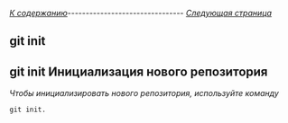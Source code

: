 *[К содержанию](readme.md)*-------------------------------- *[Следующая страница](add.md)*

## **git init**

## git init Инициализация нового репозитория

*Чтобы инициализировать нового репозитория, используйте команду*

```bash-
git init.
```